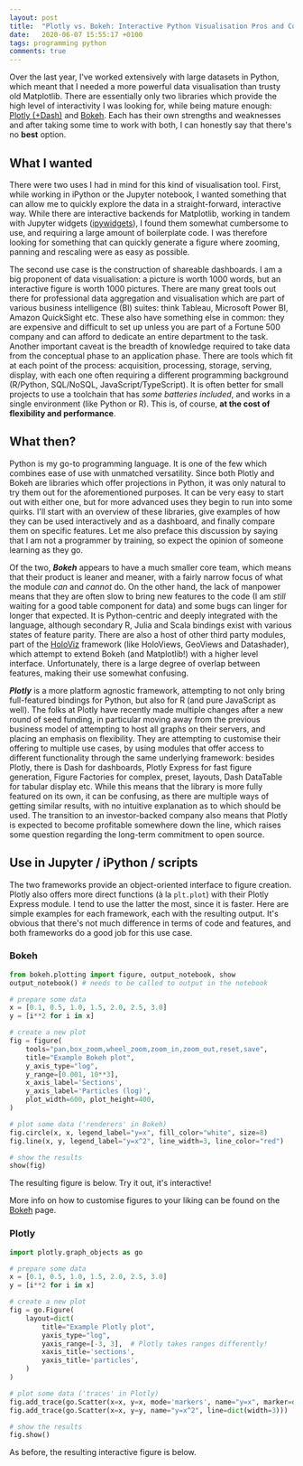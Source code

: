 ```yaml
---
layout: post
title:  "Plotly vs. Bokeh: Interactive Python Visualisation Pros and Cons"
date:   2020-06-07 15:55:17 +0100
tags: programming python
comments: true
---
```


<script src="https://cdn.bokeh.org/bokeh/release/bokeh-2.1.0.min.js" crossorigin="anonymous"></script>
<script type="text/javascript">window.PlotlyConfig = { MathJaxConfig: 'local' };</script>
<script src="https://cdn.plot.ly/plotly-latest.min.js"></script>

Over the last year, I've worked extensively with large datasets in Python, which
meant that I needed a more powerful data visualisation than trusty old
Matplotlib. There are essentially only two libraries which provide the high
level of interactivity I was looking for, while being mature enough:
[Plotly (+Dash)](https://plotly.com/) and [Bokeh](https://docs.bokeh.org/). Each
has their own strengths and weaknesses and after taking some time to work with
both, I can honestly say that there's no **best** option.

## What I wanted

There were two uses I had in mind for this kind of visualisation tool. First,
while working in iPython or the Jupyter notebook, I wanted something that can
allow me to quickly explore the data in a straight-forward, interactive way.
While there are interactive backends for Matplotlib, working in tandem with
Jupyter widgets ([ipywidgets](https://ipywidgets.readthedocs.io)), I found them
somewhat cumbersome to use, and requiring a large amount of boilerplate code. I
was therefore looking for something that can quickly generate a figure where
zooming, panning and rescaling were as easy as possible.

The second use case is the construction of shareable dashboards. I am a big
proponent of data visualisation: a picture is worth 1000 words, but an
interactive figure is worth 1000 pictures. There are many great tools out there
for professional data aggregation and visualisation which are part of various
business intelligence (BI) suites: think Tableau, Microsoft Power BI, Amazon
QuickSight etc. These also have something else in common: they are expensive and
difficult to set up unless you are part of a Fortune 500 company and can afford
to dedicate an entire department to the task. Another important caveat is the
breadth of knowledge required to take data from the conceptual phase to an
application phase. There are tools which fit at each point of the process:
acquisition, processing, storage, serving, display, with each one often
requiring a different programming background (R/Python, SQL/NoSQL,
JavaScript/TypeScript). It is often better for small projects to use a toolchain
that has *some batteries included*, and works in a single environment (like
Python or R). This is, of course, **at the cost of flexibility and performance**.

## What then?

Python is my go-to programming language. It is one of the few which combines
ease of use with unmatched versatility. Since both Plotly and Bokeh are
libraries which offer projections in Python, it was only natural to try them out
for the aforementioned purposes. It can be very easy to start out with either
one, but for more advanced uses they begin to run into some quirks. I'll start
with an overview of these libraries, give examples of how they can be used
interactively and as a dashboard, and finally compare them on specific features.
Let me also preface this discussion by saying that I am not a programmer by
training, so expect the opinion of someone learning as they go.

Of the two, ***Bokeh*** appears to have a much smaller core team, which means
that their product is leaner and meaner, with a fairly narrow focus of what the
module *can* and *cannot* do. On the other hand, the lack of manpower means that
they are often slow to bring new features to the code (I am *still* waiting for
a good table component for data) and some bugs can linger for longer that
expected. It is Python-centric and deeply integrated with the language, although
secondary R, Julia and Scala bindings exist with various states of feature
parity. There are also a host of other third party modules, part of the
[HoloViz](https://holoviz.org) framework (like HoloViews, GeoViews and
Datashader), which attempt to extend Bokeh (and Matplotlib!) with a higher level
interface. Unfortunately, there is a large degree of overlap between features,
making their use somewhat confusing.

***Plotly*** is a more platform agnostic framework, attempting to not only bring
full-featured bindings for Python, but also for R (and pure JavaScript as well).
The folks at Plotly have recently made multiple changes after a new round of
seed funding, in particular moving away from the previous business model of
attempting to host all graphs on their servers, and placing an emphasis on
flexibility. They are attempting to customise their offering to multiple use
cases, by using modules that offer access to different functionality through the
same underlying framework: besides Plotly, there is Dash for dashboards, Plotly
Express for fast figure generation, Figure Factories for complex, preset,
layouts, Dash DataTable for tabular display etc. While this means that the
library is more fully featured on its own, it can be confusing, as there are
multiple ways of getting similar results, with no intuitive explanation as to
which should be used. The transition to an investor-backed company also means
that Plotly is expected to become profitable somewhere down the line, which
raises some question regarding the long-term commitment to open source.

## Use in Jupyter / iPython / scripts

The two frameworks provide an object-oriented interface to figure creation.
Plotly also offers more direct functions (à la ``plt.plot``) with their Plotly
Express module. I tend to use the latter the most, since it is faster. Here are
simple examples for each framework, each with the resulting output. It's obvious
that there's not much difference in terms of code and features, and both
frameworks do a good job for this use case.

### Bokeh

``` python
from bokeh.plotting import figure, output_notebook, show
output_notebook() # needs to be called to output in the notebook

# prepare some data
x = [0.1, 0.5, 1.0, 1.5, 2.0, 2.5, 3.0]
y = [i**2 for i in x]

# create a new plot
fig = figure(
    tools="pan,box_zoom,wheel_zoom,zoom_in,zoom_out,reset,save",
    title="Example Bokeh plot",
    y_axis_type="log",
    y_range=[0.001, 10**3],
    x_axis_label='Sections',
    y_axis_label='Particles (log)',
    plot_width=600, plot_height=400,
)

# plot some data ('renderers' in Bokeh)
fig.circle(x, x, legend_label="y=x", fill_color="white", size=8)
fig.line(x, y, legend_label="y=x^2", line_width=3, line_color="red")

# show the results
show(fig)
```
The resulting figure is below. Try it out, it's interactive!
<div class="bk-root" id="214c4dff-6ee2-433f-b262-343c0a732d40" data-root-id="1821"></div>
<script type="text/javascript">
    (function() {
          var fn = function() {
            Bokeh.safely(function() {
              (function(root) {
                function embed_document(root) {
                var docs_json = '{"3106a900-e1d6-4073-a9e1-133abbc2648c":{"roots":{"references":[{"attributes":{"below":[{"id":"1832"}],"center":[{"id":"1835"},{"id":"1839"},{"id":"1867"}],"left":[{"id":"1836"}],"plot_height":400,"renderers":[{"id":"1859"},{"id":"1872"}],"title":{"id":"1822"},"toolbar":{"id":"1848"},"x_range":{"id":"1824"},"x_scale":{"id":"1828"},"y_range":{"id":"1826"},"y_scale":{"id":"1830"}},"id":"1821","subtype":"Figure","type":"Plot"},{"attributes":{},"id":"1830","type":"LogScale"},{"attributes":{},"id":"1840","type":"PanTool"},{"attributes":{"line_alpha":0.1,"line_color":"red","line_width":3,"x":{"field":"x"},"y":{"field":"y"}},"id":"1871","type":"Line"},{"attributes":{"data":{"x":[0.1,0.5,1.0,1.5,2.0,2.5,3.0],"y":[0.1,0.5,1.0,1.5,2.0,2.5,3.0]},"selected":{"id":"1880"},"selection_policy":{"id":"1881"}},"id":"1856","type":"ColumnDataSource"},{"attributes":{},"id":"1862","type":"BasicTickFormatter"},{"attributes":{"line_color":"red","line_width":3,"x":{"field":"x"},"y":{"field":"y"}},"id":"1870","type":"Line"},{"attributes":{},"id":"1843","type":"ZoomInTool"},{"attributes":{"text":"Example Bokeh plot"},"id":"1822","type":"Title"},{"attributes":{},"id":"1942","type":"UnionRenderers"},{"attributes":{},"id":"1842","type":"WheelZoomTool"},{"attributes":{"data_source":{"id":"1869"},"glyph":{"id":"1870"},"hover_glyph":null,"muted_glyph":null,"nonselection_glyph":{"id":"1871"},"selection_glyph":null,"view":{"id":"1873"}},"id":"1872","type":"GlyphRenderer"},{"attributes":{},"id":"1828","type":"LinearScale"},{"attributes":{"overlay":{"id":"1847"}},"id":"1841","type":"BoxZoomTool"},{"attributes":{"label":{"value":"y=x"},"renderers":[{"id":"1859"}]},"id":"1868","type":"LegendItem"},{"attributes":{"fill_alpha":{"value":0.1},"fill_color":{"value":"white"},"line_alpha":{"value":0.1},"line_color":{"value":"#1f77b4"},"size":{"units":"screen","value":8},"x":{"field":"x"},"y":{"field":"y"}},"id":"1858","type":"Circle"},{"attributes":{"end":1000,"start":0.001},"id":"1826","type":"Range1d"},{"attributes":{"source":{"id":"1869"}},"id":"1873","type":"CDSView"},{"attributes":{},"id":"1941","type":"Selection"},{"attributes":{"active_drag":"auto","active_inspect":"auto","active_multi":null,"active_scroll":"auto","active_tap":"auto","tools":[{"id":"1840"},{"id":"1841"},{"id":"1842"},{"id":"1843"},{"id":"1844"},{"id":"1845"},{"id":"1846"}]},"id":"1848","type":"Toolbar"},{"attributes":{},"id":"1833","type":"BasicTicker"},{"attributes":{},"id":"1846","type":"SaveTool"},{"attributes":{"bottom_units":"screen","fill_alpha":0.5,"fill_color":"lightgrey","left_units":"screen","level":"overlay","line_alpha":1.0,"line_color":"black","line_dash":[4,4],"line_width":2,"render_mode":"css","right_units":"screen","top_units":"screen"},"id":"1847","type":"BoxAnnotation"},{"attributes":{"axis":{"id":"1836"},"dimension":1,"ticker":null},"id":"1839","type":"Grid"},{"attributes":{"label":{"value":"y=x^2"},"renderers":[{"id":"1872"}]},"id":"1882","type":"LegendItem"},{"attributes":{"fill_color":{"value":"white"},"line_color":{"value":"#1f77b4"},"size":{"units":"screen","value":8},"x":{"field":"x"},"y":{"field":"y"}},"id":"1857","type":"Circle"},{"attributes":{"axis":{"id":"1832"},"ticker":null},"id":"1835","type":"Grid"},{"attributes":{"axis_label":"Particles (log)","formatter":{"id":"1864"},"ticker":{"id":"1837"}},"id":"1836","type":"LogAxis"},{"attributes":{},"id":"1844","type":"ZoomOutTool"},{"attributes":{},"id":"1880","type":"Selection"},{"attributes":{"data_source":{"id":"1856"},"glyph":{"id":"1857"},"hover_glyph":null,"muted_glyph":null,"nonselection_glyph":{"id":"1858"},"selection_glyph":null,"view":{"id":"1860"}},"id":"1859","type":"GlyphRenderer"},{"attributes":{"data":{"x":[0.1,0.5,1.0,1.5,2.0,2.5,3.0],"y":[0.010000000000000002,0.25,1.0,2.25,4.0,6.25,9.0]},"selected":{"id":"1941"},"selection_policy":{"id":"1942"}},"id":"1869","type":"ColumnDataSource"},{"attributes":{},"id":"1881","type":"UnionRenderers"},{"attributes":{},"id":"1824","type":"DataRange1d"},{"attributes":{},"id":"1845","type":"ResetTool"},{"attributes":{"items":[{"id":"1868"},{"id":"1882"}]},"id":"1867","type":"Legend"},{"attributes":{"axis_label":"Sections","formatter":{"id":"1862"},"ticker":{"id":"1833"}},"id":"1832","type":"LinearAxis"},{"attributes":{"source":{"id":"1856"}},"id":"1860","type":"CDSView"},{"attributes":{"num_minor_ticks":10},"id":"1837","type":"LogTicker"},{"attributes":{"ticker":null},"id":"1864","type":"LogTickFormatter"}],"root_ids":["1821"]},"title":"Bokeh Application","version":"2.0.2"}}';
                var render_items = [{"docid":"3106a900-e1d6-4073-a9e1-133abbc2648c","root_ids":["1821"],"roots":{"1821":"214c4dff-6ee2-433f-b262-343c0a732d40"}}];
                root.Bokeh.embed.embed_items(docs_json, render_items);
                }
                if (root.Bokeh !== undefined) {
                  embed_document(root);
                } else {
                  var attempts = 0;
                  var timer = setInterval(function(root) {
                    if (root.Bokeh !== undefined) {
                      clearInterval(timer);
                      embed_document(root);
                    } else {
                      attempts++;
                      if (attempts > 100) {
                        clearInterval(timer);
                        console.log("Bokeh: ERROR: Unable to run BokehJS code because BokehJS library is missing");
                      }
                    }
                  }, 10, root)
                }
              })(window);
            });
          };
          if (document.readyState != "loading") fn();
          else document.addEventListener("DOMContentLoaded", fn);
        })();
</script>

More info on how to customise figures to your liking can be found on the
[Bokeh](https://docs.bokeh.org/en/latest/docs/user_guide/plotting.html) page.

### Plotly

```python
import plotly.graph_objects as go

# prepare some data
x = [0.1, 0.5, 1.0, 1.5, 2.0, 2.5, 3.0]
y = [i**2 for i in x]

# create a new plot
fig = go.Figure(
    layout=dict(
        title="Example Plotly plot",
        yaxis_type="log",
        yaxis_range=[-3, 3],  # Plotly takes ranges differently!
        xaxis_title='sections',
        yaxis_title='particles',
    )
)

# plot some data ('traces' in Plotly)
fig.add_trace(go.Scatter(x=x, y=x, mode='markers', name="y=x", marker=dict(color='royalblue', size=8)))
fig.add_trace(go.Scatter(x=x, y=y, name="y=x^2", line=dict(width=3)))

# show the results
fig.show()
```
As before, the resulting interactive figure is below.

<div id="66c1cdad-5716-4bd6-8dc6-a27c73f6dd07" class="plotly-graph-div" style="height:100%; width:100%;"></div>
<script type="text/javascript">
    window.PLOTLYENV = window.PLOTLYENV || {};
    if (document.getElementById("66c1cdad-5716-4bd6-8dc6-a27c73f6dd07")) {
        Plotly.newPlot(
            '66c1cdad-5716-4bd6-8dc6-a27c73f6dd07',
            [{ "marker": { "color": "royalblue", "size": 8 }, "mode": "markers", "name": "y=x", "type": "scatter", "x": [0.1, 0.5, 1.0, 1.5, 2.0, 2.5, 3.0], "y": [0.1, 0.5, 1.0, 1.5, 2.0, 2.5, 3.0] }, { "line": { "width": 3 }, "name": "y=x^2", "type": "scatter", "x": [0.1, 0.5, 1.0, 1.5, 2.0, 2.5, 3.0], "y": [0.010000000000000002, 0.25, 1.0, 2.25, 4.0, 6.25, 9.0] }],
            { "template": { "data": { "bar": [{ "error_x": { "color": "#2a3f5f" }, "error_y": { "color": "#2a3f5f" }, "marker": { "line": { "color": "#E5ECF6", "width": 0.5 } }, "type": "bar" }], "barpolar": [{ "marker": { "line": { "color": "#E5ECF6", "width": 0.5 } }, "type": "barpolar" }], "carpet": [{ "aaxis": { "endlinecolor": "#2a3f5f", "gridcolor": "white", "linecolor": "white", "minorgridcolor": "white", "startlinecolor": "#2a3f5f" }, "baxis": { "endlinecolor": "#2a3f5f", "gridcolor": "white", "linecolor": "white", "minorgridcolor": "white", "startlinecolor": "#2a3f5f" }, "type": "carpet" }], "choropleth": [{ "colorbar": { "outlinewidth": 0, "ticks": "" }, "type": "choropleth" }], "contour": [{ "colorbar": { "outlinewidth": 0, "ticks": "" }, "colorscale": [[0.0, "#0d0887"], [0.1111111111111111, "#46039f"], [0.2222222222222222, "#7201a8"], [0.3333333333333333, "#9c179e"], [0.4444444444444444, "#bd3786"], [0.5555555555555556, "#d8576b"], [0.6666666666666666, "#ed7953"], [0.7777777777777778, "#fb9f3a"], [0.8888888888888888, "#fdca26"], [1.0, "#f0f921"]], "type": "contour" }], "contourcarpet": [{ "colorbar": { "outlinewidth": 0, "ticks": "" }, "type": "contourcarpet" }], "heatmap": [{ "colorbar": { "outlinewidth": 0, "ticks": "" }, "colorscale": [[0.0, "#0d0887"], [0.1111111111111111, "#46039f"], [0.2222222222222222, "#7201a8"], [0.3333333333333333, "#9c179e"], [0.4444444444444444, "#bd3786"], [0.5555555555555556, "#d8576b"], [0.6666666666666666, "#ed7953"], [0.7777777777777778, "#fb9f3a"], [0.8888888888888888, "#fdca26"], [1.0, "#f0f921"]], "type": "heatmap" }], "heatmapgl": [{ "colorbar": { "outlinewidth": 0, "ticks": "" }, "colorscale": [[0.0, "#0d0887"], [0.1111111111111111, "#46039f"], [0.2222222222222222, "#7201a8"], [0.3333333333333333, "#9c179e"], [0.4444444444444444, "#bd3786"], [0.5555555555555556, "#d8576b"], [0.6666666666666666, "#ed7953"], [0.7777777777777778, "#fb9f3a"], [0.8888888888888888, "#fdca26"], [1.0, "#f0f921"]], "type": "heatmapgl" }], "histogram": [{ "marker": { "colorbar": { "outlinewidth": 0, "ticks": "" } }, "type": "histogram" }], "histogram2d": [{ "colorbar": { "outlinewidth": 0, "ticks": "" }, "colorscale": [[0.0, "#0d0887"], [0.1111111111111111, "#46039f"], [0.2222222222222222, "#7201a8"], [0.3333333333333333, "#9c179e"], [0.4444444444444444, "#bd3786"], [0.5555555555555556, "#d8576b"], [0.6666666666666666, "#ed7953"], [0.7777777777777778, "#fb9f3a"], [0.8888888888888888, "#fdca26"], [1.0, "#f0f921"]], "type": "histogram2d" }], "histogram2dcontour": [{ "colorbar": { "outlinewidth": 0, "ticks": "" }, "colorscale": [[0.0, "#0d0887"], [0.1111111111111111, "#46039f"], [0.2222222222222222, "#7201a8"], [0.3333333333333333, "#9c179e"], [0.4444444444444444, "#bd3786"], [0.5555555555555556, "#d8576b"], [0.6666666666666666, "#ed7953"], [0.7777777777777778, "#fb9f3a"], [0.8888888888888888, "#fdca26"], [1.0, "#f0f921"]], "type": "histogram2dcontour" }], "mesh3d": [{ "colorbar": { "outlinewidth": 0, "ticks": "" }, "type": "mesh3d" }], "parcoords": [{ "line": { "colorbar": { "outlinewidth": 0, "ticks": "" } }, "type": "parcoords" }], "pie": [{ "automargin": true, "type": "pie" }], "scatter": [{ "marker": { "colorbar": { "outlinewidth": 0, "ticks": "" } }, "type": "scatter" }], "scatter3d": [{ "line": { "colorbar": { "outlinewidth": 0, "ticks": "" } }, "marker": { "colorbar": { "outlinewidth": 0, "ticks": "" } }, "type": "scatter3d" }], "scattercarpet": [{ "marker": { "colorbar": { "outlinewidth": 0, "ticks": "" } }, "type": "scattercarpet" }], "scattergeo": [{ "marker": { "colorbar": { "outlinewidth": 0, "ticks": "" } }, "type": "scattergeo" }], "scattergl": [{ "marker": { "colorbar": { "outlinewidth": 0, "ticks": "" } }, "type": "scattergl" }], "scattermapbox": [{ "marker": { "colorbar": { "outlinewidth": 0, "ticks": "" } }, "type": "scattermapbox" }], "scatterpolar": [{ "marker": { "colorbar": { "outlinewidth": 0, "ticks": "" } }, "type": "scatterpolar" }], "scatterpolargl": [{ "marker": { "colorbar": { "outlinewidth": 0, "ticks": "" } }, "type": "scatterpolargl" }], "scatterternary": [{ "marker": { "colorbar": { "outlinewidth": 0, "ticks": "" } }, "type": "scatterternary" }], "surface": [{ "colorbar": { "outlinewidth": 0, "ticks": "" }, "colorscale": [[0.0, "#0d0887"], [0.1111111111111111, "#46039f"], [0.2222222222222222, "#7201a8"], [0.3333333333333333, "#9c179e"], [0.4444444444444444, "#bd3786"], [0.5555555555555556, "#d8576b"], [0.6666666666666666, "#ed7953"], [0.7777777777777778, "#fb9f3a"], [0.8888888888888888, "#fdca26"], [1.0, "#f0f921"]], "type": "surface" }], "table": [{ "cells": { "fill": { "color": "#EBF0F8" }, "line": { "color": "white" } }, "header": { "fill": { "color": "#C8D4E3" }, "line": { "color": "white" } }, "type": "table" }] }, "layout": { "annotationdefaults": { "arrowcolor": "#2a3f5f", "arrowhead": 0, "arrowwidth": 1 }, "coloraxis": { "colorbar": { "outlinewidth": 0, "ticks": "" } }, "colorscale": { "diverging": [[0, "#8e0152"], [0.1, "#c51b7d"], [0.2, "#de77ae"], [0.3, "#f1b6da"], [0.4, "#fde0ef"], [0.5, "#f7f7f7"], [0.6, "#e6f5d0"], [0.7, "#b8e186"], [0.8, "#7fbc41"], [0.9, "#4d9221"], [1, "#276419"]], "sequential": [[0.0, "#0d0887"], [0.1111111111111111, "#46039f"], [0.2222222222222222, "#7201a8"], [0.3333333333333333, "#9c179e"], [0.4444444444444444, "#bd3786"], [0.5555555555555556, "#d8576b"], [0.6666666666666666, "#ed7953"], [0.7777777777777778, "#fb9f3a"], [0.8888888888888888, "#fdca26"], [1.0, "#f0f921"]], "sequentialminus": [[0.0, "#0d0887"], [0.1111111111111111, "#46039f"], [0.2222222222222222, "#7201a8"], [0.3333333333333333, "#9c179e"], [0.4444444444444444, "#bd3786"], [0.5555555555555556, "#d8576b"], [0.6666666666666666, "#ed7953"], [0.7777777777777778, "#fb9f3a"], [0.8888888888888888, "#fdca26"], [1.0, "#f0f921"]] }, "colorway": ["#636efa", "#EF553B", "#00cc96", "#ab63fa", "#FFA15A", "#19d3f3", "#FF6692", "#B6E880", "#FF97FF", "#FECB52"], "font": { "color": "#2a3f5f" }, "geo": { "bgcolor": "white", "lakecolor": "white", "landcolor": "#E5ECF6", "showlakes": true, "showland": true, "subunitcolor": "white" }, "hoverlabel": { "align": "left" }, "hovermode": "closest", "mapbox": { "style": "light" }, "paper_bgcolor": "white", "plot_bgcolor": "#E5ECF6", "polar": { "angularaxis": { "gridcolor": "white", "linecolor": "white", "ticks": "" }, "bgcolor": "#E5ECF6", "radialaxis": { "gridcolor": "white", "linecolor": "white", "ticks": "" } }, "scene": { "xaxis": { "backgroundcolor": "#E5ECF6", "gridcolor": "white", "gridwidth": 2, "linecolor": "white", "showbackground": true, "ticks": "", "zerolinecolor": "white" }, "yaxis": { "backgroundcolor": "#E5ECF6", "gridcolor": "white", "gridwidth": 2, "linecolor": "white", "showbackground": true, "ticks": "", "zerolinecolor": "white" }, "zaxis": { "backgroundcolor": "#E5ECF6", "gridcolor": "white", "gridwidth": 2, "linecolor": "white", "showbackground": true, "ticks": "", "zerolinecolor": "white" } }, "shapedefaults": { "line": { "color": "#2a3f5f" } }, "ternary": { "aaxis": { "gridcolor": "white", "linecolor": "white", "ticks": "" }, "baxis": { "gridcolor": "white", "linecolor": "white", "ticks": "" }, "bgcolor": "#E5ECF6", "caxis": { "gridcolor": "white", "linecolor": "white", "ticks": "" } }, "title": { "x": 0.05 }, "xaxis": { "automargin": true, "gridcolor": "white", "linecolor": "white", "ticks": "", "title": { "standoff": 15 }, "zerolinecolor": "white", "zerolinewidth": 2 }, "yaxis": { "automargin": true, "gridcolor": "white", "linecolor": "white", "ticks": "", "title": { "standoff": 15 }, "zerolinecolor": "white", "zerolinewidth": 2 } } }, "title": { "text": "Example Plotly plot" }, "xaxis": { "title": { "text": "Sections" } }, "yaxis": { "range": [-3, 3], "title": { "text": "Particles (log)" }, "type": "log" } },
            { "responsive": true }
        )
    };
</script>

More info on how to customise figures to your liking can be found on the
[Plotly](https://plotly.com/python/) page.

## Use as a dashboard

When it comes to using either ***Bokeh*** or ***Plotly*** in a hosted dashboard,
it is useful to understand some of the *under-the-hood* concepts. Both
frameworks are based on a producer-consumer architecture communicating over
JSON. What this means is that the Python (or R, or Julia...) part of the
framework runs on the server and generates JSON objects, which are then passed
to a JavaScript library running browser-side. This library, `plotly.js` (a
`D3.js` wrapper) or `bokeh.js` respectively, takes care of displaying the data
in the browser. In most cases, no JS knowledge is necessary in order to use
their capabilities. ***Bokeh*** tends to have more layers of abstraction then
***Plotly*** between the Python objects and the underlying data structure,
because it *attempts to keep the two in sync*.

It is also the case that both frameworks integrate with an existing Python-based
web server which takes care of the nitty-gritty networking:
[Flask](https://flask.palletsprojects.com/) for ***Plotly*** and
[Tornado](https://www.tornadoweb.org/en/stable/) for ***Bokeh***. Similarly,
knowledge of the inner workings of these servers is not required, unless you
plan to heavily customize the application. It should be noted however that the
***Bokeh*** backend, Tornado, operates over WebSockets. This means that
communication between server and client is done on a continuously connected
"pipe", meaning it's faster, asynchronous and with less overhead, allowing Bokeh
apps to be more feature-rich in terms of interactivity. On the other hand, the
***Plotly*** server backend, Flask, is a
[WSGI](https://wsgi.readthedocs.io/en/latest/) microframework, which is
configured out of the box to be synchronous. Plotly dashboards can't easily save
intermediary calculations for example.


### Plotly

When it comes to ***Plotly***, the dashboard functionality is handled by the
complementary [Dash library](https://dash.plotly.com/). In the code, a global
`app` object is created, which is then accessed through properties such as
`app.layout` and `app.callback`. Writing apps in Dash is as declarative as
creating figures in Plotly, with the app layout composed by nested dictionaries
which end up resembling HTML in organisation. Interactivity is handled through
annotated callback functions, which specify objects as `Inputs` and `Outputs`
e.g. when a button is pressed ( `Input` ) a figure output is changed to become
logarithmic ( `Output` ) . The model is easy to understand and to start working
with. A basic example takes the form of:

```python
import dash
import dash_core_components as dcc
import dash_html_components as html
from dash.dependencies import Input, Output

# The global app object
app = dash.Dash(__name__)

# The layout, including html, widgets and figures
app.layout = html.Div(children=[
    html.H1(children='Hello'),
    html.Div(id='my-div', children='Your text will go here!'),
    dcc.Input(id='my-id', value='initial value', type='text'),
    dcc.Graph(
        id='example-graph',
        figure={
            'data': [
                {'x': [1, 2, 3], 'y': [4, 1, 2], 'type': 'bar', 'name': 'A'},
                {'x': [1, 2, 3], 'y': [2, 4, 5], 'type': 'bar', 'name': 'B'},
            ],
            'layout': {
                'title': 'Dash Data Visualization'
            }
        }
    )
])

# A callback example
@app.callback(
    Output(component_id='my-div', component_property='children'),
    [Input(component_id='my-id', component_property='value')]
)
def update_div(input_value):
    return 'You entered "{}"'.format(input_value)

if __name__ == '__main__':
    app.run_server(debug=True)
```

And can be run directly as ``python app.py``.

### Bokeh

The ***Bokeh***
[server](https://docs.bokeh.org/en/latest/docs/user_guide/server.html) is
slightly more difficult to get started with. In Bokeh terminology a similar
global object (a *current document*, or `curdoc`) is created, to which multiple
python *roots* can be added, where each root is a figure or complex layout. To
fully understand the model it helps to know that in the end, an HTML template is
populated with the *roots*, and becomes the document for a session. Callbacks
are pure Python functions, and do not have to be specially marked, just attached
to specific triggers such as buttons. A very simple example is as follows:

```python
from random import random

from bokeh.layouts import column
from bokeh.models import Button
from bokeh.plotting import figure, curdoc

# create a plot and style its properties
p = figure()
# add a text renderer to our plot (no data yet)
r = p.text(x=[0, 100], y=[0, 100], text=['start', 'end'])
# store a link to the plot data
ds = r.data_source

# create a callback that will add a number in a random location
def callback():
    new_data = {}
    new_data['x'] = ds.data['x'] + [random()*70 + 15]
    new_data['y'] = ds.data['y'] + [random()*70 + 15]
    new_data['text'] = ds.data['text'] + [f"{random():.2f}"]
    ds.data = new_data

# add a button widget and configure with the call back
button = Button(label="Press Me")
button.on_click(callback)

# put the button and plot in a layout and add to the document
curdoc().add_root(column(button, p))
```

Which should be run with the Bokeh server as ``bokeh serve app.py``.

### Complex dashboards

I've built applications using either Dash or the Bokeh Server. For a working
example of a complex Bokeh application, check out my dashboard exploring
potential gas separation materials from the NIST database
[here](https://separation-explorer.herokuapp.com/), and its
[source](https://github.com/pauliacomi/separation-explorer). For an example of
how to use Plotly to create a dashboard, have a look at
[this overview](https://vortexplorer.herokuapp.com/) of heavy metal albums, as
well as its own [source](https://github.com/pauliacomi/vortexplorer).

## Strengths and weaknesses

### Plot features

For 2D data, both frameworks can deal well with scatter, line, bar and map
charts, as well as many other domain-specific figures. Interactivity is superb,
with simple and intuitive motions to pan, zoom, rescale etc. The ability to
hover over the data to get detailed information is also standard for the two.
One ***Bokeh***-specific feature that it allows for some inherent data
transformations, such as adding jitter to crowded plots, although these can be
implemented in Plotly manually with some data treatment.

On the other hand ***Bokeh*** has no inherent 3D graphing functionality, and it
is here where ***Plotly*** takes the lead. It can generate complicated 3D
scatter and surface plots that make it invaluable for exploratory tasks like
principal component analysis. Combined with the fact that ***Plotly*** has more
types of graphs available out of the box (although they are only useful in very
specific fields), makes it comes out ahead.

**Winner: Plotly**

### Ease of learning and use

As seen above, generating figures with either library is quite similar. However,
with the recent introduction of
[Plotly Express](https://plotly.com/python/plotly-express/), one-line plotting
with Plotly from a Pandas DataFrame can be as easy and terse as what is offered
by Seaborn.

```python
import plotly.express as px
fig = px.scatter(df, x="sepal_width", y="sepal_length")
fig.show()
```

However, like with Matplotlib, I have found that styling graphs for exactly what
you want with either Bokeh or Plotly can be quite tedious. The fact that the
functions and properties seem to follow per-case naming bases, means that
keeping an open browser tab to the online reference, or repeatedly calling
`help()`, is going to be the norm. What is worse, code examples given in either
documentation often use completely different method calls and coding styles,
meaning that the learning curve can be steep. It used to be the case that
documentation for Bokeh was quite incomplete, but recent updates addressed that,
so now it is at a similar level for both libraries.

**Winner: Plotly, but only by a small margin.**

### Data handling

While both libraries can easily take lists, arrays and DataFrames as data, a key
feature of ***Bokeh*** comes in the form of a ``ColumnDataSource``, a custom
data storage class which can be considered somewhere between a
``pandas.DataFrame`` and a ``dict``. It can be passed to multiple graphs, which
results in a shared dataset, linked between all visualisations. What is more,
data contained within can be easily appended or patched, making dashboards which
rely on very large datasets much quicker to update. On the other hand, the same
ColumnDataSource forces you to adopt a set format for your data, with equal
length columns, and means that you lose some of the methods of a real DataFrame.
However, I found this to be a small price to pay for the resulting features.

```python
from bokeh.layouts import gridplot
from bokeh.plotting import figure, show
from bokeh.models import ColumnDataSource

source = ColumnDataSource(
    data={
        'x_values': [1, 2, 3, 4, 5],
        'y_values': [6, 7, 2, 3, 6],
        'z_values': [5, 4, 3, 2, 1],
})

f1 = figure()
f1.circle(x='x_values', y='y_values', source=source)
f2 = figure()
f2.line(x='x_values', y='z_values', source=source)

show(gridplot([[f1, f2]]))
```

***Plotly*** is able to similarly take dictionaries, lists and DataFrames, but there
are no easy ways to connect graphs to the same underlying dataset. On the other
hand, it has a deeper integration with DataFrames, allowing syntactic sugar such
as automatic plot generation or data selection.

**Winner: Bokeh**

### Dashboard interactions

The biggest downside of ***Dash*** is the handling of user state. As it stands, all
requests are stateless
[by default](https://dash.plotly.com/sharing-data-between-callbacks). If you
have to do an expensive computation, and the user then desires the data to be
changed to a logarithmic format the only options are:

- to repeat the entire computation
- store all data in the user's browser, then send it back when a change is required
- use files or in-memory databases (such as Redis) to cache data

Neither option is both efficient or simple to implement. On the other hand, due
to Tornado's WebSockets, ***Bokeh*** allows for constantly-connected sessions
and can be easily used for multiple back and forth interactions.

**Winner: Bokeh**

### Server, widgets and integrations

Several components are provided by both frameworks by default to make
interactions simple to implement such as buttons, sliders, radio buttons,
dropdowns, text input, tables and much more. The ***Plotly*** components tend to
be slightly more refined out of the box, but both do the job just fine.

***Plotly*** benefits by an extensive debug layer on both the browser and Python
side, which attempts to provide verbose details if something goes wrong and
reload the application on any code change. I found this to be a mixed bag, as it
can be equally helpful and annoying. Your mileage may vary.

Finally, both servers allow for the option to override the default HTML, CSS and
JS that is loaded in the final application, making it possible to use standard
web components and cohesively theme your app. I found that HTML templates were
easier to specify with ***Bokeh***, being part of the dashboard folder
structure. However, since the layout capabilities are much more advanced in ***
Plotly/Dash***, it's less likely to be needed.

**Winner: Both**

## Conclusion

As we've seen, both Plotly and Bokeh can be powerful tools in their own right,
although they come with their own quirks and challenges. If I want something
quick to use in the Jupyter notebook, I would reach to the new Plotly Express
framework. For the construction of a complex dashboard, necessitating observing
the same underlying data set, perhaps with some lengthy calculations thrown in
that need to conserve user state, Bokeh is the likelier choice.



